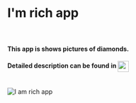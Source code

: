 # I'm rich app
<br>

<h4> This app is shows pictures of diamonds. </h4>

<h4> Detailed description can be found in  <a href="https://ordem.notion.site/Diamond-App-08122a967a5648848f5e1d1d8cf98d48"> <img height="25" align=absmiddle src="https://img.shields.io/badge/Notion-%23000000.svg?style=for-the-badge&logo=notion&logoColor=white" alt="ordem-yoo" /></a>
</h4>
<br>
<img src="https://s3.us-west-2.amazonaws.com/secure.notion-static.com/fe91a545-d5ae-44ca-b17b-6a6e6e150982/Untitled.png?X-Amz-Algorithm=AWS4-HMAC-SHA256&X-Amz-Content-Sha256=UNSIGNED-PAYLOAD&X-Amz-Credential=AKIAT73L2G45EIPT3X45%2F20220909%2Fus-west-2%2Fs3%2Faws4_request&X-Amz-Date=20220909T150151Z&X-Amz-Expires=86400&X-Amz-Signature=71113c288ff9f967816e00cacb5f9735d4c39931fd407e13f881af7df6d9f21b&X-Amz-SignedHeaders=host&response-content-disposition=filename%20%3D%22Untitled.png%22&x-id=GetObject" alt="I am rich app"/>
